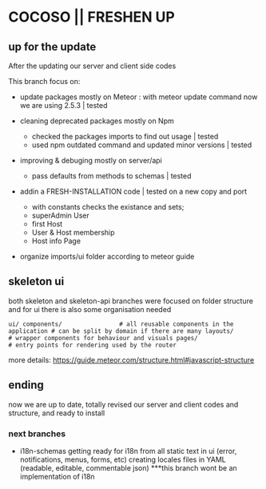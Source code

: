 # COCOSO || FRESHEN UP

## up for the update 

After the updating our server and client side codes

This branch focus on:

- update packages mostly on Meteor :
  with meteor update command now we are using 2.5.3  | tested

- cleaning deprecated packages mostly on Npm
  - checked the packages imports to find out usage | tested
  - used npm outdated command and updated minor versions | tested

- improving & debuging mostly on server/api 
  - pass defaults from methods to schemas | tested

- addin a FRESH-INSTALLATION code | tested on a new copy and port
  - with constants checks the existance and sets;
   - superAdmin User
   - first Host
   - User & Host membership
   - Host info Page

- organize imports/ui folder according to meteor guide

## skeleton ui

both skeleton and skeleton-api branches were focused on folder structure 
and for ui there is also some organisation needed 

`
  ui/
    components/                # all reusable components in the application
                               # can be split by domain if there are many
    layouts/                   # wrapper components for behaviour and visuals
    pages/                     # entry points for rendering used by the router
`

more details: https://guide.meteor.com/structure.html#javascript-structure

## ending

now we are up to date, 
totally revised our server and client codes and structure,
and ready to install 


### next branches

- i18n-schemas 
  getting ready for i18n 
  from all static text in ui (error, notifications, menus, forms, etc)
  creating locales files in YAML (readable, editable, commentable json)
  ***this branch wont be an implementation of i18n
